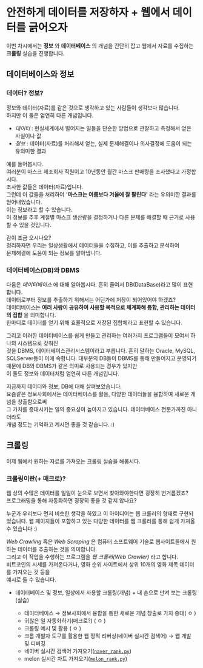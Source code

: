 # 안전하게 데이터를 저장하자 + 웹에서 데이터를 긁어오자
이번 차시에서는 __정보__ 와 __데이터베이스__ 의 개념을 간단히 잡고 웹에서 자료를 수집하는 __크롤링__ 실습을 진행합니다.  

## 데이터베이스와 정보
### 데이터? 정보?  
정보와 데이터(자료)를 같은 것으로 생각하고 있는 사람들이 생각보다 많습니다.   
하지만 이 둘은 엄연히 다른 개념입니다.  
+ _데이터_ : 현실세계에서 벌어지는 일들을 단순한 방법으로 관찰하고 측정해서 얻은 사실이나 값
+ _정보_ : 데이터(자료)를 처리해서 얻는, 실제 문제해결이나 의사결정에 도움이 되는 유의미한 결과   
   
예를 들어봅시다.  
여러분이 마스크 제조회사 직원이고 10년동안 월간 마스크 판매량을 조사했다고 가정합시다.   
조사한 값들은 데이터(자료)입니다.  
그런데 이 값들을 처리하여 __'마스크는 여름보다 겨울에 잘 팔린다'__ 라는 유의미한 결과를 얻어내었습니다.   
이는 정보라고 할 수 있습니다.   
이 정보를 추후 계절별 마스크 생산량을 결정하거나 다른 문제를 해결할 때 근거로 사용할 수 있을 것입니다.  
  
감이 조금 오시나요?  
정리하자면 우리는 일상생활에서 데이터들을 수집하고, 이를 추출하고 분석하여   
문제해결에 도움이 되는 정보를 알아냅니다.  

### 데이터베이스(DB)와 DBMS
다음은 _데이터베이스_ 에 대해 알아봅시다. 흔히 줄여서 DB(DataBase)라고 많이 표현합니다.  
데이터로부터 정보를 추출하기 위해서는 어딘가에 저장이 되어있어야 하겠죠?  
데이터베이스는 __여러 사람이 공유하여 사용할 목적으로 체계화해 통합, 관리하는 데이터의 집합__ 을 의미합니다.  
한마디로 데이터를 얻기 위해 효율적으로 저장된 집합체라고 표현할 수 있습니다.  

그리고 이러한 데이터베이스를 쉽게 만들고 관리하는 여러가지 프로그램들이 모여서 하나의 시스템으로 갖춰진  
것을 DBMS, 데이터베이스관리시스템이라고 부릅니다. 흔히 말하는 Oracle, MySQL, SQLServer등이 이에 속합니다.
대부분의 DB들이 DBMS를 통해 만들어지고 운영되기 때문에 DB와 DBMS가 같은 의미로 사용되는 경우가 있지만  
이 둘도 정보와 데이터처럼 엄연히 다른 개념입니다.  
 
지금까지 데이터와 정보, DB에 대해 살펴보았습니다.  
요즘같은 정보사회에서는 데이터베이스를 활용, 다양한 데이터들을 융합하여 새로운 개념을 창출함으로써  
그 가치를 증대시키는 일의 중요성이 높아지고 있습니다. 데이터베이스 전문가까진 아니더라도  
개념 정도는 기억하고 계시면 좋을 것 같습니다. :)

## 크롤링
이제 웹에서 원하는 자료를 가져오는 크롤링 실습을 해봅시다.
### 크롤링이란(+ 매크로)?
웹 상의 수많은 데이터를 일일이 눈으로 보면서 찾아와야한다면 굉장히 번거롭겠죠?  
프로그래밍을 통해 자동화하면 굉장히 좋을 것 같지 않나요?  
  
누군가 우리보다 먼저 비슷한 생각을 하였고 이 아이디어는 웹 크롤러의 형태로 구현되었습니다.
웹 페이지들이 포함하고 있는 다양한 데이터를 웹 크롤러를 통해 쉽게 가져올 수 있습니다 :)  

_Web Crawling_ 혹은 _Web Scraping_ 은 컴퓨터 소프트웨어 기술로 웹사이트들에서 원하는 데이터를 추출하는 것을 의미합니다.  
그리고 이 작업을 수행하는 프로그램을 _웹 크롤러(Web Crawler)_ 라고 합니다.  
비트코인의 시세를 가져온다거나, 영화 순위 사이트에서 상위 10개의 영화 제목 데이터를 가져오는 것 등을    
예시로 들 수 있습니다.






 
 
+ 데이터베이스 및 정보, 일상에서 사용할 크롤링(개념) + 내 손으로 만져 보는 크롤링(실습)
  
  - 데이터베이스 → 정보사회에서 융합을 통한 새로운 개념 창출로 가치 증대( ㅇ )
  - 귀찮은 일 자동화하기(매크로?) ( ㅇ )
  - 크롤링 예시 및 활용 ( ㅇ )
  - 크롬 개발자 도구를 활용한 웹 정적 리버싱(네이버 실시간 검색어) → 웹 개발 및 디버깅
  - 네이버 실시간 검색어 가져오기([`naver_rank.py`](../6.db+crawling/naver_rank.py)) 
  - melon 실시간 차트 가져오기([`melon_rank.py`](../6.db+crawling/melon_rank.py))